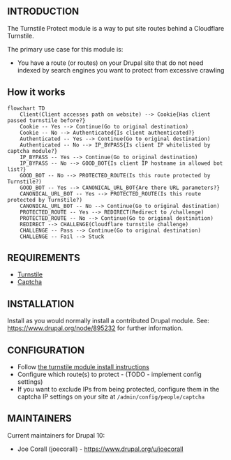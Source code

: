 ## INTRODUCTION

The Turnstile Protect module is a way to put site routes behind a Cloudflare Turnstile.

The primary use case for this module is:

- You have a route (or routes) on your Drupal site that do not need indexed by search engines you want to protect from excessive crawling

## How it works

```mermaid
flowchart TD
    Client(Client accesses path on website) --> Cookie{Has client passed turnstile before?}
    Cookie -- Yes --> Continue(Go to original destination)
    Cookie -- No --> Authenticated{Is client authenticated?}
    Authenticated -- Yes --> Continue(Go to original destination)
    Authenticated -- No --> IP_BYPASS{Is client IP whitelisted by captcha module?}
    IP_BYPASS -- Yes --> Continue(Go to original destination)
    IP_BYPASS -- No --> GOOD_BOT{Is client IP hostname in allowed bot list?}
    GOOD_BOT -- No --> PROTECTED_ROUTE(Is this route protected by Turnstile?)
    GOOD_BOT -- Yes --> CANONICAL_URL_BOT{Are there URL parameters?}
    CANONICAL_URL_BOT -- Yes --> PROTECTED_ROUTE(Is this route protected by Turnstile?)
    CANONICAL_URL_BOT -- No --> Continue(Go to original destination)
    PROTECTED_ROUTE -- Yes --> REDIRECT(Redirect to /challenge)
    PROTECTED_ROUTE -- No --> Continue(Go to original destination)
    REDIRECT --> CHALLENGE(Cloudflare turnstile challenge)
    CHALLENGE -- Pass --> Continue(Go to original destination)
    CHALLENGE -- Fail --> Stuck
```

## REQUIREMENTS

- [Turnstile](https://www.drupal.org/project/turnstile)
- [Captcha](https://www.drupal.org/project/captcha)

## INSTALLATION

Install as you would normally install a contributed Drupal module.
See: https://www.drupal.org/node/895232 for further information.

## CONFIGURATION

- Follow [the turnstile module install instructions](https://www.drupal.org/project/turnstile)
- Configure which route(s) to protect - (TODO - implement config settings)
- If you want to exclude IPs from being protected, configure them in the captcha IP settings on your site at `/admin/config/people/captcha`

## MAINTAINERS

Current maintainers for Drupal 10:

- Joe Corall (joecorall) - https://www.drupal.org/u/joecorall
